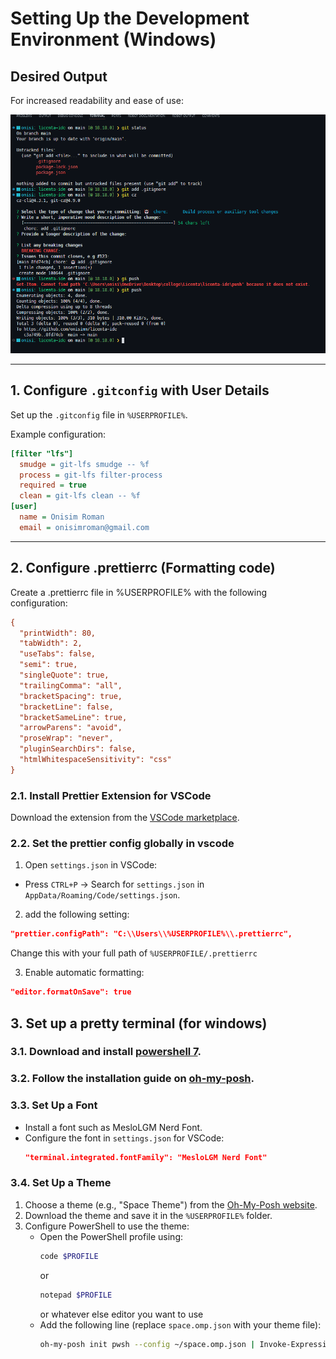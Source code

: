# Setting Up the Development Environment (Windows)

## Desired Output

For increased readability and ease of use:

![terminal picture of a pretty terminal following the below steps](desired_dev_env_look.png)

---

## 1. Configure `.gitconfig` with User Details

Set up the `.gitconfig` file in `%USERPROFILE%`.

Example configuration:

```ini
[filter "lfs"]
  smudge = git-lfs smudge -- %f
  process = git-lfs filter-process
  required = true
  clean = git-lfs clean -- %f
[user]
  name = Onisim Roman
  email = onisimroman@gmail.com
```

---

## 2. Configure .prettierrc (Formatting code)

Create a .prettierrc file in %USERPROFILE% with the following configuration:

```ini
{
  "printWidth": 80,
  "tabWidth": 2,
  "useTabs": false,
  "semi": true,
  "singleQuote": true,
  "trailingComma": "all",
  "bracketSpacing": true,
  "bracketLine": false,
  "bracketSameLine": true,
  "arrowParens": "avoid",
  "proseWrap": "never",
  "pluginSearchDirs": false,
  "htmlWhitespaceSensitivity": "css"
}
```

### 2.1. Install Prettier Extension for VSCode

Download the extension from the [VSCode marketplace](https://marketplace.visualstudio.com/items?itemName=esbenp.prettier-vscode).

### 2.2. Set the prettier config globally in vscode

1. Open `settings.json` in VSCode:

- Press `CTRL+P` → Search for `settings.json` in `AppData/Roaming/Code/settings.json`.

2. add the following setting:

```json
"prettier.configPath": "C:\\Users\\%USERPROFILE%\\.prettierrc",
```

Change this with your full path of `%USERPROFILE/.prettierrc`

3. Enable automatic formatting:

```json
"editor.formatOnSave": true
```

## 3. Set up a pretty terminal (for windows)

### 3.1. Download and install [powershell 7](https://github.com/PowerShell/PowerShell).

### 3.2. Follow the installation guide on [oh-my-posh](https://ohmyposh.dev/docs/installation/windows).

### 3.3. Set Up a Font

- Install a font such as MesloLGM Nerd Font.
- Configure the font in `settings.json` for VSCode:
  ```json
  "terminal.integrated.fontFamily": "MesloLGM Nerd Font"
  ```

### 3.4. Set Up a Theme

1. Choose a theme (e.g., "Space Theme") from the [Oh-My-Posh website](https://ohmyposh.dev).
2. Download the theme and save it in the `%USERPROFILE%` folder.
3. Configure PowerShell to use the theme:
   - Open the PowerShell profile using:
     ```bash
     code $PROFILE
     ```
     or
     ```bash
     notepad $PROFILE
     ```
     or whatever else editor you want to use
   - Add the following line (replace `space.omp.json` with your theme file):
     ```bash
     oh-my-posh init pwsh --config ~/space.omp.json | Invoke-Expression
     ```

